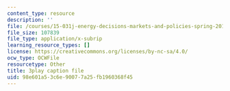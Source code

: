 ```yaml
---
content_type: resource
description: ''
file: /courses/15-031j-energy-decisions-markets-and-policies-spring-2012/98e601a53c6e90077a25fb1960368f45_2oooMpS_3vg.srt
file_size: 107839
file_type: application/x-subrip
learning_resource_types: []
license: https://creativecommons.org/licenses/by-nc-sa/4.0/
ocw_type: OCWFile
resourcetype: Other
title: 3play caption file
uid: 98e601a5-3c6e-9007-7a25-fb1960368f45
---
```

